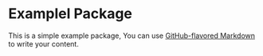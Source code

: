 # Examplel Package

This is a simple example package, You can use
[GitHub-flavored Markdown](https://guides.github.com/features/mastering-markdown/)
to write your content.
